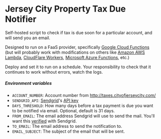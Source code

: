 # Jersey City Property Tax Due Notifier

Self-hosted script to check if tax is due soon for a particular account, and will send you an email.

Designed to run on a FaaS provider, specifically [Google Cloud Functions](https://cloud.google.com/functions/) (but will probably work with modifications on others like [Amazon AWS Lambda](https://aws.amazon.com/lambda/), [CloudFlare Workers](https://workers.cloudflare.com/), [Microsoft Azure Functions](https://azure.microsoft.com/en-us/services/functions/), etc.)

Deploy and set it to run on a schedule. Your responsibility to check that it continues to work without errors, watch the logs.

##### Environment variables
* `ACCOUNT_NUMBER`: Account number from http://taxes.cityofjerseycity.com/
* `SENDGRID_API`: [Sendgrid](https://app.sendgrid.com)'s [API key](https://app.sendgrid.com/settings/api_keys)
* `DAYS_THRESHOLD`: How many days before a tax payment is due you want to be notified via email. Optional, default is 31 days.
* `FROM_EMAIL`: The email address Sendgrid will use to send the mail. You'll want this [verified](https://sendgrid.com/docs/for-developers/sending-email/sender-identity/) with Sendgrid.
* `TO_EMAIL`: The email address to send the notification to.
* `EMAIL_SUBJECT`: The subject of the email that will be sent.